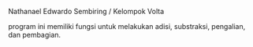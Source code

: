 Nathanael Edwardo Sembiring / Kelompok Volta

program ini memiliki fungsi untuk melakukan adisi, substraksi, pengalian, dan pembagian.
